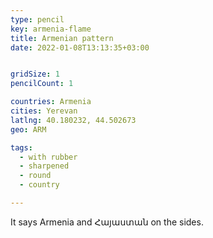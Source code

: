 ```yaml
---
type: pencil
key: armenia-flame
title: Armenian pattern
date: 2022-01-08T13:13:35+03:00


gridSize: 1
pencilCount: 1

countries: Armenia
cities: Yerevan
latlng: 40.180232, 44.502673
geo: ARM

tags:
  - with rubber
  - sharpened
  - round
  - country

---
```


It says Armenia and Հայաստան on the sides.